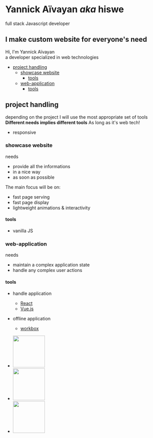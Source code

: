 # Yannick Aïvayan _aka_ hiswe

full stack Javascript developer

## I make custom website for everyone's need

Hi, I'm Yannick Aïvayan  
a developer specialized in web technologies

<!-- START doctoc generated TOC please keep comment here to allow auto update -->
<!-- DON'T EDIT THIS SECTION, INSTEAD RE-RUN doctoc TO UPDATE -->


- [project handling](#project-handling)
  - [showcase website](#showcase-website)
    - [tools](#tools)
  - [web-application](#web-application)
    - [tools](#tools-1)

<!-- END doctoc generated TOC please keep comment here to allow auto update -->

## project handling

depending on the project I will use the most appropriate set of tools
**Different needs implies different tools**
As long as it's web tech!

- responsive

### showcase website

needs

- provide all the informations
- in a nice way
- as soon as possible

The main focus will be on:

- fast page serving
- fast page display
- lightweight animations & interactivity

#### tools

- vanilla JS

### web-application

needs

- maintain a complex application state
- handle any complex user actions

#### tools

- handle application
  - [React](https://reactjs.org/)
  - [Vue.js](https://vuejs.org/)
- offline application

  - [workbox](https://developers.google.com/web/tools/workbox/)

* <a href="https://github.com/hiswe"><img src="/assets/icons/©github.svg" width="100" /></a>
* <a href="https://medium.com/@hiswehalya"><img src="/assets/icons/©medium.svg" width="100" /></a>
* <a href="https://codepen.io/Hiswe"><img src="/assets/icons/©codepen.svg" width="100" /></a>
